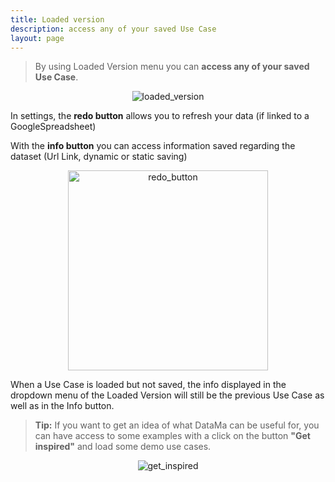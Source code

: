 ```yaml
---
title: Loaded version
description: access any of your saved Use Case
layout: page
---
```


> By using Loaded Version menu you can **access any of your saved Use Case**.

<center><img src="{{site.url}}/{{site.baseurl}}/core_app/header/images/loadedVersion2.png" alt="loaded_version" /></center>

In settings, the **redo button** allows you to refresh your data (if linked to a GoogleSpreadsheet)

With the **info button**  you can access information saved regarding the dataset (Url Link, dynamic or static saving)

<center><img src="{{site.url}}/{{site.baseurl}}/core_app/header/images/savebutton.png" alt="redo_button" width= "320px" /></center>




When a Use Case is loaded but not saved, the info displayed in the dropdown menu of the Loaded Version will still be the previous Use Case as well as in the Info button.

> **Tip:** If you want to get an idea of what DataMa can be useful for, you can have access to some examples with a click on the button **"Get inspired"** and load some demo use cases.

<center><img src="{{site.url}}/{{site.baseurl}}/core_app/header/images/get_inspired.png" alt="get_inspired" /></center>
